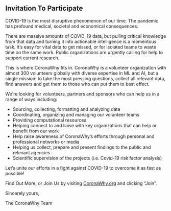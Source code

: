 ## Invitation To Participate
COVID-19 is the most disruptive phenomenon of our time. The pandemic has profound medical, societal and economical consequences. 

There are massive amounts of COVID-19 data, but pulling critical knowledge from that data and turning it into actionable intelligence is a momentous task. It’s easy for vital data to get missed, or for isolated teams to waste time on the same work. Public organizations are urgently calling for help to support current research. 

This is where CoronaWhy fits in. CoronaWhy is a volunteer organization with almost 300 volunteers globally with diverse expertise in ML and AI, but a single mission: to take the most pressing questions, collect all relevant data, find answers and get them to those who can put them to best effect. 

We're looking for volunteers, partners and sponsors who can help us in a range of ways including:
* Sourcing, collecting, formatting and analyzing data
* Coordinating, organizing and managing our volunteer teams
* Providing computational resources
* Helping connect to and liaise with key organizations that can help or benefit from our work
* Help raise awareness of CoronaWhy’s efforts through personal and professional networks or media
* Helping us collect, prepare and present findings to the public and relevant agencies.
* Scientific supervision of the projects (i.e. Covid-19 risk factor analysis)

Let’s unite our efforts in a fight against COVID-19 to overcome it as fast as possible!

Find Out More, or Join Us by visiting [CoronaWhy.org](http://coronawhy.org) and clicking "Join".

Sincerely yours, 

The CoronaWhy Team
